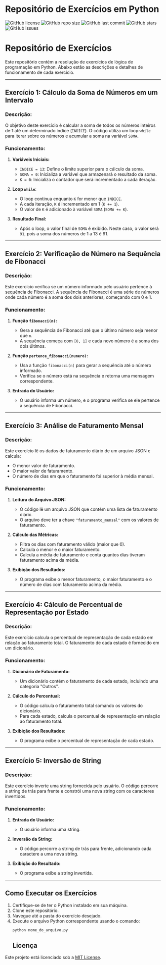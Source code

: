 # Repositório de Exercícios em Python

![GitHub license](https://img.shields.io/github/license/4L3M40/Repositorio_de_Exercicios_Python_2)
![GitHub repo size](https://img.shields.io/github/repo-size/4L3M40/Repositorio_de_Exercicios_Python_2)
![GitHub last commit](https://img.shields.io/github/last-commit/4L3M40/Repositorio_de_Exercicios_Python_2)
![GitHub stars](https://img.shields.io/github/stars/4L3M40/Repositorio_de_Exercicios_Python_2)
![GitHub issues](https://img.shields.io/github/issues/4L3M40/Repositorio_de_Exercicios_Python_2)


# Repositório de Exercícios

Este repositório contém a resolução de exercícios de lógica de programação em Python. Abaixo estão as descrições e detalhes de funcionamento de cada exercício.

---

## Exercício 1: Cálculo da Soma de Números em um Intervalo

### Descrição:
O objetivo deste exercício é calcular a soma de todos os números inteiros de 1 até um determinado índice (`INDICE`). O código utiliza um loop `while` para iterar sobre os números e acumular a soma na variável `SOMA`.

### Funcionamento:
1. **Variáveis Iniciais:**
   - `INDICE = 13`: Define o limite superior para o cálculo da soma.
   - `SOMA = 0`: Inicializa a variável que armazenará o resultado da soma.
   - `K = 0`: Inicializa o contador que será incrementado a cada iteração.

2. **Loop `while`:**
   - O loop continua enquanto `K` for menor que `INDICE`.
   - A cada iteração, `K` é incrementado em 1 (`K += 1`).
   - O valor de `K` é adicionado à variável `SOMA` (`SOMA += K`).

3. **Resultado Final:**
   - Após o loop, o valor final de `SOMA` é exibido. Neste caso, o valor será `91`, pois a soma dos números de 1 a 13 é 91.

---

## Exercício 2: Verificação de Número na Sequência de Fibonacci

### Descrição:
Este exercício verifica se um número informado pelo usuário pertence à sequência de Fibonacci. A sequência de Fibonacci é uma série de números onde cada número é a soma dos dois anteriores, começando com 0 e 1.

### Funcionamento:
1. **Função `fibonacci(n)`:**
   - Gera a sequência de Fibonacci até que o último número seja menor que `n`.
   - A sequência começa com `[0, 1]` e cada novo número é a soma dos dois últimos.

2. **Função `pertence_fibonacci(numero)`:**
   - Usa a função `fibonacci(n)` para gerar a sequência até o número informado.
   - Verifica se o número está na sequência e retorna uma mensagem correspondente.

3. **Entrada do Usuário:**
   - O usuário informa um número, e o programa verifica se ele pertence à sequência de Fibonacci.

---

## Exercício 3: Análise de Faturamento Mensal

### Descrição:
Este exercício lê os dados de faturamento diário de um arquivo JSON e calcula:
- O menor valor de faturamento.
- O maior valor de faturamento.
- O número de dias em que o faturamento foi superior à média mensal.

### Funcionamento:
1. **Leitura do Arquivo JSON:**
   - O código lê um arquivo JSON que contém uma lista de faturamento diário.
   - O arquivo deve ter a chave `"faturamento_mensal"` com os valores de faturamento.

2. **Cálculo das Métricas:**
   - Filtra os dias com faturamento válido (maior que 0).
   - Calcula o menor e o maior faturamento.
   - Calcula a média de faturamento e conta quantos dias tiveram faturamento acima da média.

3. **Exibição dos Resultados:**
   - O programa exibe o menor faturamento, o maior faturamento e o número de dias com faturamento acima da média.

---

## Exercício 4: Cálculo de Percentual de Representação por Estado

### Descrição:
Este exercício calcula o percentual de representação de cada estado em relação ao faturamento total. O faturamento de cada estado é fornecido em um dicionário.

### Funcionamento:
1. **Dicionário de Faturamento:**
   - Um dicionário contém o faturamento de cada estado, incluindo uma categoria "Outros".

2. **Cálculo do Percentual:**
   - O código calcula o faturamento total somando os valores do dicionário.
   - Para cada estado, calcula o percentual de representação em relação ao faturamento total.

3. **Exibição dos Resultados:**
   - O programa exibe o percentual de representação de cada estado.

---

## Exercício 5: Inversão de String

### Descrição:
Este exercício inverte uma string fornecida pelo usuário. O código percorre a string de trás para frente e constrói uma nova string com os caracteres invertidos.

### Funcionamento:
1. **Entrada do Usuário:**
   - O usuário informa uma string.

2. **Inversão da String:**
   - O código percorre a string de trás para frente, adicionando cada caractere a uma nova string.

3. **Exibição do Resultado:**
   - O programa exibe a string invertida.

---

## Como Executar os Exercícios

1. Certifique-se de ter o Python instalado em sua máquina.
2. Clone este repositório.
3. Navegue até a pasta do exercício desejado.
4. Execute o arquivo Python correspondente usando o comando:
   ```bash
   python nome_do_arquivo.py
   ```
   ## Licença

Este projeto está licenciado sob a [MIT License](LICENSE).

